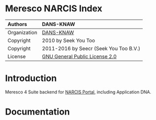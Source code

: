  Meresco NARCIS Index
==========================

Authors       |DANS-KNAW 
:------------- | :-------------
Organization  |[DANS-KNAW][1]
Copyright     |2010 by Seek You Too
Copyright     |2011-2016 by Seecr (Seek You Too B.V.)
License       |[GNU General Public License 2.0][2]


[1]: https://dans.knaw.nl
[2]: http://creativecommons.org/licenses/GPL/2.0/


Introduction
============

Meresco 4 Suite backend for [NARCIS Portal](https://www.narcis.nl), including Application DNA.

Documentation
=============
